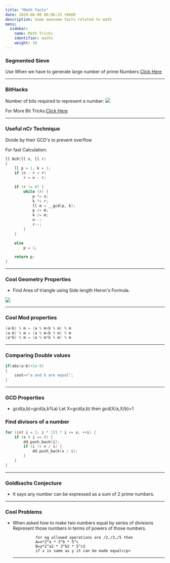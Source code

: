 ```yaml
---
title: "Math facts"
date: 2020-06-08 08:06:25 +0600
description: Some awesome facts related to math
menu:
  sidebar:
    name: Math Tricks
    identifier: maths
    weight: 10
---
```


### Segmented Sieve
<p>Use When we have to generate large number of prime Numbers <a href="https://www.geeksforgeeks.org/segmented-sieve/">Click Here</a></p>
<hr/>

### BitHacks
Number of bits required to represent a number: <img src="http://www.sciweavers.org/tex2img.php?eq=%20%5Clfloor%20%7B%5Clog_2%7Bn%7D%7D%20%5Crfloor%20%2B%201&bc=White&fc=Black&im=jpg&fs=12&ff=arev&edit=0"></img>

<div>For More Bit Tricks:<a href="http://graphics.stanford.edu/~seander/bithacks.html">Click Here</a></div>
<hr/>

### Useful nCr Technique 
Divide by their GCD's to prevent overflow

For fast Calculation:
```cpp
ll NcR(ll n, ll r) 
{  
    ll p = 1, k = 1;  
    if (n - r < r) 
        r = n - r; 

    if (r != 0) { 
        while (r) { 
            p *= n; 
            k *= r; 
            ll m = __gcd(p, k); 
            p /= m; 
            k /= m; 
            n--; 
            r--; 
        } 
    } 

    else
        p = 1; 

    return p;
} 
```

<hr/>

### Cool Geometry Properties

+ Find Area of triangle using Side length Heron's Formula.

<img src="http://www.sciweavers.org/tex2img.php?eq=%20%5CDelta%20%3D%20%20%5Csqrt%7BP%2A%28P-A%29%2A%28P-B%29%2A%28P-C%29%7D%3B%0AP%20%3D%20%20%5Cfrac%7BA%2BB%2BC%7D%7B2%7D%20&bc=White&fc=Black&im=jpg&fs=12&ff=arev&edit=0"></img>

<hr/>

###  Cool Mod properties 

```cpp
(a+b) % m = (a % m+b % m) % m
(a-b) % m = (a % m−b % m) % m
(a*b) % m = (a % m*b % m) % m
```

<hr/>

### Comparing Double values

```cpp
if(abs(a-b)<1e-9)
{
	cout<<"a and b are equal";
}
```

<hr/>

### GCD Properties

+ gcd(a,b)=gcd(a,b%a) Let X=gcd(a,b) then gcd(X/a,X/b)=1

</hr>

###  Find divisors of a number 

```cpp
for (int i = 2; i * 1ll * i <= x; ++i) {
    if (x % i == 0) {
        dd.push_back(i);
        if (i != x / i) {
            dd.push_back(x / i);
        }
    }
}
```

<hr/>

### Goldbachs Conjecture

+  It says any number can be expressed as a sum of 2 prime numbers.

<hr/>

###  Cool Problems

+ <p> When asked how to make two numbers equal by series of divisions
      Represent those numbers in terms of powers of those numbers.

                for eg allowed operations are /2,/3,/5 then
                A=x*2^a * 3^b * 5^c
                B=y*2^a2 * 3^b2 * 5^c2
                if x is same as y it can be made equal</p>
   <hr/>